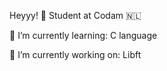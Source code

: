 Heyyy!
🥖 Student at Codam 🇳🇱

🍉 I’m currently learning: C language

🥑 I’m currently working on: Libft
